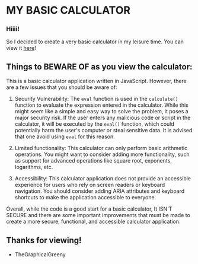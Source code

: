 # MY BASIC CALCULATOR

### Hiiii!
So I decided to create a very basic calculator in my leisure time. You can view it <a href="https://greenyng.github.io/Simple-calculator/">here</a>!

## Things to BEWARE OF as you view the calculator:

This is a basic calculator application written in JavaScript. However, there are a few issues that you should be aware of:

1. Security Vulnerability: The `eval` function is used in the `calculate()` function to evaluate the expression entered in the calculator. While this might seem like a simple and easy way to solve the problem, it poses a major security risk. If the user enters any malicious code or script in the calculator, it will be executed by the `eval()` function, which could potentially harm the user's computer or steal sensitive data. It is advised that one avoid using `eval` for this reason.

2. Limited functionality: This calculator can only perform basic arithmetic operations. You might want to consider adding more functionality, such as support for advanced operations like square root, exponents, logarithms, etc.

4. Accessibility: This calculator application does not provide an accessible experience for users who rely on screen readers or keyboard navigation. You should consider adding ARIA attributes and keyboard shortcuts to make the application accessible to everyone.

Overall, while the code is a good start for a basic calculator, It ISN'T SECURE and there are some important improvements that must be made to create a more secure, functional, and accessible calculator application.

## Thanks for viewing!
* TheGraphicalGreeny

